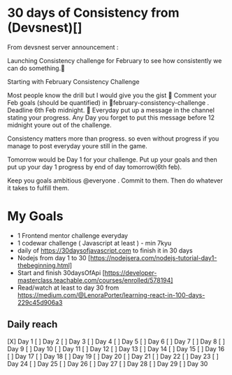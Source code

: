 # 30 days of Consistency from (Devsnest)[]

From devsnest server announcement :

Launching Consistency challenge for February to see how consistently we can do something.🚀

Starting with February Consistency Challenge


Most people know the drill but I would give you the gist
🚀  Comment your Feb goals (should be quantified) in 🚀february-consistency-challenge . Deadline 6th Feb midnight.
🚀  Everyday put up a message in the channel stating your progress. Any Day you forget to put this message before 12 midnight youre out of the challenge.

Consistency matters more than progress. so even without progress if you manage to post everyday youre still in the game.

Tomorrow would be Day 1 for your challenge. Put up your goals and then put up your day 1 progress by end of day tomorrow(6th feb).

Keep you goals ambitious @everyone . Commit to them. Then do whatever it takes to fulfill them.


# My Goals


* 1 Frontend mentor challenge everyday
* 1 codewar challenge ( Javascript at least ) - min 7kyu
* daily of https://30daysofjavascript.com to finish it in 30 days
* Nodejs from day 1 to 30 [https://nodejsera.com/nodejs-tutorial-day1-thebeginning.html]
* Start and finish 30daysOfApi [https://developer-masterclass.teachable.com/courses/enrolled/578194]
* Read/watch at least to day 30 from https://medium.com/@LenoraPorter/learning-react-in-100-days-229c45d906a3

## Daily reach

[X] Day 1
[ ] Day 2
[ ] Day 3
[ ] Day 4
[ ] Day 5
[ ] Day 6
[ ] Day 7
[ ] Day 8
[ ] Day 9
[ ] Day 10
[ ] Day 11
[ ] Day 12
[ ] Day 13
[ ] Day 14
[ ] Day 15
[ ] Day 16
[ ] Day 17
[ ] Day 18
[ ] Day 19
[ ] Day 20
[ ] Day 21
[ ] Day 22
[ ] Day 23
[ ] Day 24
[ ] Day 25
[ ] Day 26
[ ] Day 27
[ ] Day 28
[ ] Day 29
[ ] Day 30
